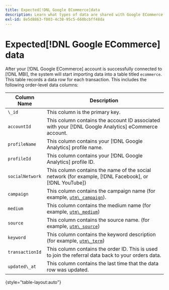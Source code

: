 ```yaml
---
title: Expected[!DNL Google ECommerce]data
description: Learn what types of data are shared with Google ECommerce.
exl-id: 8e5d8863-f003-4c38-95c5-660bcbff48da
---
```

# Expected[!DNL Google ECommerce] data

After your [!DNL Google ECommerce] account is successfully connected to [!DNL MBI], the system will start importing data into a table titled `ecommerce`. This table records a data row for each transaction. This includes the following order-level data columns:

| Column Name | Description |
|-----|-----|
| `\_id` | This column is the primary key. |
| `accountId` | This column contains the account ID associated with your [!DNL Google Analytics] eCommerce account. |
| `profileName` | This column contains your [!DNL Google Analytics] profile name. |
| `profileId` | This column contains your [!DNL Google Analytics] profile ID. |
| `socialNetwork` | This column contains the name of the social network (for example, [!DNL Facebook], or [!DNL YouTube]) |
| `campaign` | This column contains the campaign name (for example, [`utm\_campaign`](https://support.google.com/analytics/answer/1033867?hl=en)). |
| `medium` | This column contains the medium name (for example, [`utm\_medium`](https://support.google.com/analytics/answer/1033867?hl=en)) |
| `source` | This column contains the source name. (for example, [`utm\_source`](https://support.google.com/analytics/answer/1033867?hl=en)) |
| `keyword` | This column contains the keyword description (for example, [`utm\_term`](https://support.google.com/analytics/answer/1033867?hl=en)) |
| `transactionId` | This column contains the order ID. This is used to join the referral data back to your orders data. |
| `updated\_at` | This column contains the last time that the data row was updated. |

{style="table-layout:auto"}

